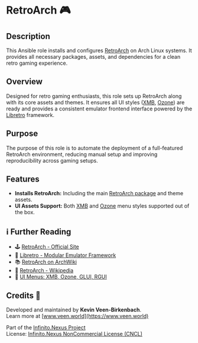 # RetroArch 🎮

## Description

This Ansible role installs and configures [RetroArch](https://www.retroarch.com/) on Arch Linux systems. It provides all necessary packages, assets, and dependencies for a clean retro gaming experience.

## Overview

Designed for retro gaming enthusiasts, this role sets up RetroArch along with its core assets and themes. It ensures all UI styles ([XMB](https://en.wikipedia.org/wiki/XrossMediaBar), [Ozone](https://docs.libretro.com/guides/ozone-menu/)) are ready and provides a consistent emulator frontend interface powered by the [Libretro](https://www.libretro.com/) framework.

## Purpose

The purpose of this role is to automate the deployment of a full-featured RetroArch environment, reducing manual setup and improving reproducibility across gaming setups.

## Features

- **Installs RetroArch:** Including the main [RetroArch package](https://archlinux.org/packages/community/x86_64/retroarch/) and theme assets.
- **UI Assets Support:** Both [XMB](https://docs.libretro.com/guides/xmb-menu/) and [Ozone](https://docs.libretro.com/guides/ozone-menu/) menu styles supported out of the box.

## ℹ️ Further Reading

- 🕹️ [RetroArch - Official Site](https://www.retroarch.com/)
- 🧩 [Libretro - Modular Emulator Framework](https://www.libretro.com/)
- 📚 [RetroArch on ArchWiki](https://wiki.archlinux.org/title/RetroArch)
- 🧠 [RetroArch - Wikipedia](https://en.wikipedia.org/wiki/RetroArch)
- 🎨 [UI Menus: XMB, Ozone, GLUI, RGUI](https://docs.libretro.com/guides/)

## Credits 📝

Developed and maintained by **Kevin Veen-Birkenbach**.  
Learn more at [www.veen.world](https://www.veen.world)

Part of the [Infinito.Nexus Project](https://s.infinito.nexus/code)  
License: [Infinito.Nexus NonCommercial License (CNCL)](https://s.infinito.nexus/license)